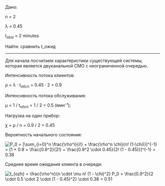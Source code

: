 Дано:

n = 2

λ = 0.45

t<sub>obsl</sub> = 2 minutes

Найти: сравнить t_ожид

---

Для начала посчитаем характеристики существующей системы, которая является двуканальной СМО с неограниченной очередью.

Интенсивность потока клиентов:

ρ = λ · t<sub>обсл</sub> = 0.45 · 2 = 0.9

Интенсивность потока обслуживания:

μ = 1 / t<sub>обсл</sub> = 1 / 2 = 0.5 (мин⁻¹);

Нагрузка на один прибор:

χ = ρ / n = 0.9 / 2 = 0.45

Вероятность начального состояния:

![P_0 = [\sum_{i=0}^n \frac{\rho^i}{i!} + \frac{\rho^n \chi}{n! (1-\chi)}]^{-1} = [1 + 0.9 + \frac{0.9^2}{2!} + \frac{0.9^2 \cdot 0.45}{2! (1 - 0.45)}]^{-1} = 0.38](https://render.githubusercontent.com/render/math?math=P_0%20%3D%20%5B%5Csum_%7Bi%3D0%7D%5En%20%5Cfrac%7B%5Crho%5Ei%7D%7Bi%21%7D%20%2B%20%5Cfrac%7B%5Crho%5En%20%5Cchi%7D%7Bn%21%20%281-%5Cchi%29%7D%5D%5E%7B-1%7D%20%3D%20%5B1%20%2B%200.9%20%2B%20%5Cfrac%7B0.9%5E2%7D%7B2%21%7D%20%2B%20%5Cfrac%7B0.9%5E2%20%5Ccdot%200.45%7D%7B2%21%20%281%20-%200.45%29%7D%5D%5E%7B-1%7D%20%3D%200.38)

Среднее время ожидания клиента в очереди:

![t_{ozh} = \frac{\rho^n}{n \cdot \mu n! (1 - \chi)^2} P_0 = \frac{0.9^2}{2 \cdot 0.5 \cdot 2 \cdot (1 - 0.45)^2} \cdot 0.38 = 0.51](https://render.githubusercontent.com/render/math?math=t_%7Bozh%7D%20%3D%20%5Cfrac%7B%5Crho%5En%7D%7Bn%20%5Ccdot%20%5Cmu%20n%21%20%281%20-%20%5Cchi%29%5E2%7D%20P_0%20%3D%20%5Cfrac%7B0.9%5E2%7D%7B2%20%5Ccdot%200.5%20%5Ccdot%202%20%5Ccdot%20%281%20-%200.45%29%5E2%7D%20%5Ccdot%200.38%20%3D%200.51)

